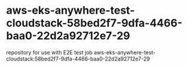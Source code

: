 # aws-eks-anywhere-test-cloudstack-58bed2f7-9dfa-4466-baa0-22d2a92712e7-29
repository for use with E2E test job aws-eks-anywhere-test-cloudstack:58bed2f7-9dfa-4466-baa0-22d2a92712e7-29
